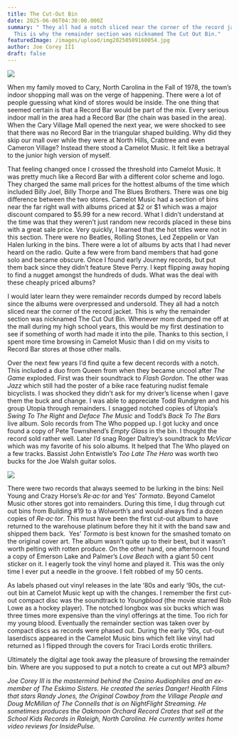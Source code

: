 ```yaml
---
title: The Cut-Out Bin
date: 2025-06-06T04:30:00.000Z
summary: " They all had a notch sliced near the corner of the record jacket.
  This is why the remainder section was nicknamed The Cut Out Bin."
featuredImage: /images/upload/img20250509160054.jpg
author: Joe Corey III
draft: false
---
```

![](/images/upload/img20250509160054.jpg)

When my family moved to Cary, North Carolina in the Fall of 1978, the town’s indoor shopping mall was on the verge of happening. There were a lot of people guessing what kind of stores would be inside. The one thing that seemed certain is that a Record Bar would be part of the mix. Every serious indoor mall in the area had a Record Bar (the chain was based in the area). When the Cary Village Mall opened the next year, we were shocked to see that there was no Record Bar in the triangular shaped building. Why did they skip our mall over while they were at North Hills, Crabtree and even Cameron Village? Instead there stood a Camelot Music. It felt like a betrayal to the junior high version of myself. 

That feeling changed once I crossed the threshold into Camelot Music. It was pretty much like a Record Bar with a different color scheme and logo. They charged the same mall prices for the hottest albums of the time which included Billy Joel, Billy Thorpe and The Blues Brothers. There was one big difference between the two stores. Camelot Music had a section of bins near the far right wall with albums priced at $2 or $1 which was a major discount compared to $5.99 for a new record. What I didn’t understand at the time was that they weren’t just random new records placed in these bins with a great sale price. Very quickly, I learned that the hot titles were not in this section. There were no Beatles, Rolling Stones, Led Zeppelin or Van Halen lurking in the bins. There were a lot of albums by acts that I had never heard on the radio. Quite a few were from band members that had gone solo and became obscure. Once I found early Journey records, but put them back since they didn’t feature Steve Perry. I kept flipping away hoping to find a nugget amongst the hundreds of duds. What was the deal with these cheaply priced albums?

I would later learn they were remainder records dumped by record labels since the albums were overpressed and undersold. They all had a notch sliced near the corner of the record jacket. This is why the remainder section was nicknamed The Cut Out Bin. Whenever mom dumped me off at the mall during my high school years, this would be my first destination to see if something of worth had made it into the pile. Thanks to this section, I spent more time browsing in Camelot Music than I did on my visits to Record Bar stores at those other malls.

Over the next few years I’d find quite a few decent records with a notch. This included a duo from Queen from when they became uncool after *The Game* exploded. First was their soundtrack to *Flash Gordon*. The other was *Jazz* which still had the poster of a bike race featuring nudist female bicyclists. I was shocked they didn’t ask for my driver’s license when I gave them the buck and change. I was able to appreciate Todd Rundgren and his group Utopia through remainders. I snagged notched copies of Utopia’s *Swing To The Right* and *Deface The Music* and Todd’s *Back To The Bars* live album. Solo records from The Who popped up. I got lucky and once found a copy of Pete Townshend’s *Empty Glass* in the bin. I thought the record sold rather well. Later I’d snag Roger Daltrey’s soundtrack to *McVicar* which was my favorite of his solo albums. It helped that The Who played on a few tracks. Bassist John Entwistle’s *Too Late The Hero* was worth two bucks for the Joe Walsh guitar solos.

![](/images/upload/img20250509160028.jpg)

There were two records that always seemed to be lurking in the bins: Neil Young and Crazy Horse’s *Re·ac·tor* and Yes’ *Tormato*. Beyond Camelot Music other stores got into remainders. During this time, I dug through cut out bins from Building #19 to a Wolworth’s and would always find a dozen copies of *Re·ac·tor*. This must have been the first cut-out album to have returned to the warehouse platinum before they hit it with the band saw and shipped them back.  Yes’ *Tormato* is best known for the smashed tomato on the original cover art. The album wasn’t quite up to their best, but it wasn’t worth pelting with rotten produce. On the other hand, one afternoon I found a copy of Emerson Lake and Palmer’s *Love Beach* with a giant 50 cent sticker on it. I eagerly took the vinyl home and played it. This was the only time I ever put a needle in the groove. I felt robbed of my 50 cents. 

As labels phased out vinyl releases in the late ‘80s and early ‘90s, the cut-out bin at Camelot Music kept up with the changes. I remember the first cut-out compact disc was the soundtrack to *Youngblood* (the movie starred Rob Lowe as a hockey player). The notched longbox was six bucks which was three times more expensive than the vinyl offerings at the time. Too rich for my young blood. Eventually the remainder section was taken over by compact discs as records were phased out. During the early ‘90s, cut-out laserdiscs appeared in the Camelot Music bins which felt like vinyl had returned as I flipped through the covers for Traci Lords erotic thrillers. 

Ultimately the digital age took away the pleasure of browsing the remainder bin. Where are you supposed to put a notch to create a cut out MP3 album?

*Joe Corey III is the mastermind behind the Casino Audiophiles and an ex-member of The Eskimo Sisters. He created the series Danger! Health Films that stars Randy Jones, the Original Cowboy from the Village People and Doug McMillan of The Connells that is on NightFlight Streaming. He sometimes produces the Oakmoon Orchard Record Crates that sell at the School Kids Records in Raleigh, North Carolina. He currently writes home video reviews for InsidePulse.*
